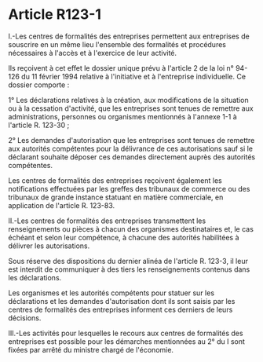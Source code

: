 # Article R123-1

I.-Les centres de formalités des entreprises permettent aux entreprises de souscrire en un même lieu l'ensemble des formalités et procédures nécessaires à l'accès et à l'exercice de leur activité.

Ils reçoivent à cet effet le dossier unique prévu à l'article 2 de la loi n° 94-126 du 11 février 1994 relative à l'initiative et à l'entreprise individuelle. Ce dossier comporte :

1° Les déclarations relatives à la création, aux modifications de la situation ou à la cessation d'activité, que les entreprises sont tenues de remettre aux administrations, personnes ou organismes mentionnés à l'annexe 1-1 à l'article R. 123-30 ;

2° Les demandes d'autorisation que les entreprises sont tenues de remettre aux autorités compétentes pour la délivrance de ces autorisations sauf si le déclarant souhaite déposer ces demandes directement auprès des autorités compétentes.

Les centres de formalités des entreprises reçoivent également les notifications effectuées par les greffes des tribunaux de commerce ou des tribunaux de grande instance statuant en matière commerciale, en application de l'article R. 123-83.

II.-Les centres de formalités des entreprises transmettent les renseignements ou pièces à chacun des organismes destinataires et, le cas échéant et selon leur compétence, à chacune des autorités habilitées à délivrer les autorisations.

Sous réserve des dispositions du dernier alinéa de l'article R. 123-3, il leur est interdit de communiquer à des tiers les renseignements contenus dans les déclarations.

Les organismes et les autorités compétents pour statuer sur les déclarations et les demandes d'autorisation dont ils sont saisis par les centres de formalités des entreprises informent ces derniers de leurs décisions.

III.-Les activités pour lesquelles le recours aux centres de formalités des entreprises est possible pour les démarches mentionnées au 2° du I sont fixées par arrêté du ministre chargé de l'économie.
